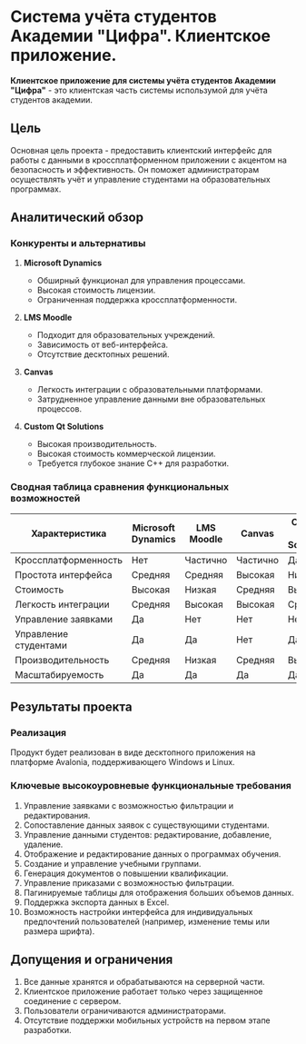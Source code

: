 # Система учёта студентов Академии "Цифра". Клиентское приложение.

**Клиентское приложение для системы учёта студентов Академии "Цифра"** - это клиентская часть системы использумой для учёта студентов академии.
## Цель
Основная цель проекта - предоставить клиентский интерфейс для работы с данными в кроссплатформенном приложении с акцентом на безопасность и эффективность. Он поможет администраторам осуществлять учёт и управление студентами на образовательных программах. 
## Аналитический обзор
### Конкуренты и альтернативы

1. **Microsoft Dynamics**
   - Обширный функционал для управления процессами.
   - Высокая стоимость лицензии.
   - Ограниченная поддержка кроссплатформенности.

2. **LMS Moodle**
   - Подходит для образовательных учреждений.
   - Зависимость от веб-интерфейса.
   - Отсутствие десктопных решений.

3. **Canvas**
   - Легкость интеграции с образовательными платформами.
   - Затрудненное управление данными вне образовательных процессов.

4. **Custom Qt Solutions**
   - Высокая производительность.
   - Высокая стоимость коммерческой лицензии.
   - Требуется глубокое знание C++ для разработки.

### Сводная таблица сравнения функциональных возможностей

| Характеристика         | Microsoft Dynamics | LMS Moodle | Canvas      | Custom Qt Solutions | Клиентское приложение "Цифра" |
|------------------------|--------------------|------------|-------------|---------------------|------------------------------|
| Кроссплатформенность   | Нет                | Частично   | Частично    | Да                  | Да                           |
| Простота интерфейса    | Средняя           | Средняя    | Высокая     | Низкая              | Высокая                      |
| Стоимость             | Высокая           | Низкая     | Средняя     | Высокая             | Низкая                      |
| Легкость интеграции    | Средняя           | Высокая    | Высокая     | Средняя             | Высокая                      |
| Управление заявками    | Да                | Нет        | Нет         | Нет                 | Да                           |
| Управление студентами  | Да                | Да         | Нет         | Да                  | Да                           |
| Производительность     | Средняя           | Низкая     | Средняя     | Высокая             | Высокая                      |
| Масштабируемость       | Да                | Да         | Да          | Да                  | Да                           |

## Результаты проекта

### Реализация
Продукт будет реализован в виде десктопного приложения на платформе Avalonia, поддерживающего Windows и Linux.
### Ключевые высокоуровневые функциональные требования

1. Управление заявками с возможностью фильтрации и редактирования.
2. Сопоставление данных заявок с существующими студентами.
3. Управление данными студентов: редактирование, добавление, удаление.
4. Отображение и редактирование данных о программах обучения.
5. Создание и управление учебными группами.
6. Генерация документов о повышении квалификации.
7. Управление приказами с возможностью фильтрации.
8. Пагинируемые таблицы для отображения больших объемов данных.
9. Поддержка экспорта данных в Excel.
10. Возможность настройки интерфейса для индивидуальных предпочтений пользователей (например, изменение темы или размера шрифта).

## Допущения и ограничения

1. Все данные хранятся и обрабатываются на серверной части.
2. Клиентское приложение работает только через защищенное соединение с сервером.
3. Пользователи ограничиваются администраторами.
4. Отсутствие поддержки мобильных устройств на первом этапе разработки.